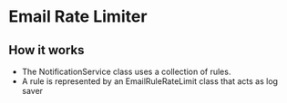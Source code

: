 # Email Rate Limiter

## How it works

- The NotificationService class uses a collection of rules.
- A rule is represented by an EmailRuleRateLimit class that acts as log saver 


